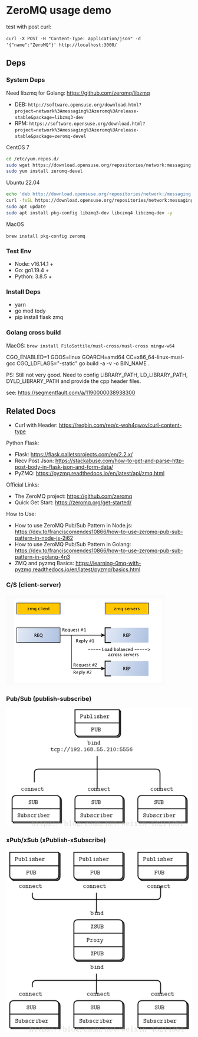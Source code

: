 # ZeroMQ usage demo

test with post curl:

`curl -X POST -H "Content-Type: application/json" -d '{"name":"ZeroMQ"}' http://localhost:3000/`

## Deps

### System Deps

Need libzmq for Golang: https://github.com/zeromq/libzmq

- DEB: `http://software.opensuse.org/download.html?project=network%3Amessaging%3Azeromq%3Arelease-stable&package=libzmq3-dev`
- RPM: `https://software.opensuse.org/download.html?project=network%3Amessaging%3Azeromq%3Arelease-stable&package=zeromq-devel`

CentOS 7

```bash
cd /etc/yum.repos.d/
sudo wget https://download.opensuse.org/repositories/network:messaging:zeromq:release-stable/CentOS_7/network:messaging:zeromq:release-stable.repo
sudo yum install zeromq-devel
```

Ubuntu 22.04

```bash
echo 'deb http://download.opensuse.org/repositories/network:/messaging:/zeromq:/release-stable/xUbuntu_20.04/ /' | sudo tee /etc/apt/sources.list.d/network:messaging:zeromq:release-stable.list
curl -fsSL https://download.opensuse.org/repositories/network:messaging:zeromq:release-stable/xUbuntu_20.04/Release.key | gpg --dearmor | sudo tee /etc/apt/trusted.gpg.d/network_messaging_zeromq_release-stable.gpg > /dev/null
sudo apt update
sudo apt install pkg-config libzmq3-dev libczmq4 libczmq-dev -y
```

MacOS

`brew install pkg-config zeromq`

### Test Env

- Node: v16.14.1 +
- Go: go1.19.4 +
- Python: 3.8.5 +

### Install Deps

- yarn
- go mod tody
- pip install flask zmq

### Golang cross build

MacOS: `brew install FiloSottile/musl-cross/musl-cross mingw-w64`

CGO_ENABLED=1 GOOS=linux GOARCH=amd64 CC=x86_64-linux-musl-gcc CGO_LDFLAGS="-static" go build -a -v -o BIN_NAME .

PS: Still not very good. Need to config LIBRARY_PATH, LD_LIBRARY_PATH, DYLD_LIBRARY_PATH and provide the cpp header files.

see: https://segmentfault.com/a/1190000038938300

## Related Docs

- Curl with Header: https://reqbin.com/req/c-woh4qwov/curl-content-type

Python Flask:

- Flask: https://flask.palletsprojects.com/en/2.2.x/
- Recv Post Json: https://stackabuse.com/how-to-get-and-parse-http-post-body-in-flask-json-and-form-data/
- PyZMQ: https://pyzmq.readthedocs.io/en/latest/api/zmq.html

Official Links:

- The ZeroMQ project: https://github.com/zeromq
- Quick Get Start: https://zeromq.org/get-started/

How to Use:

- How to use ZeroMQ Pub/Sub Pattern in Node.js: https://dev.to/franciscomendes10866/how-to-use-zeromq-pub-sub-pattern-in-node-js-2i62
- How to use ZeroMQ Pub/Sub Pattern in Golang: https://dev.to/franciscomendes10866/how-to-use-zeromq-pub-sub-pattern-in-golang-4n3
- ZMQ and pyzmq Basics: https://learning-0mq-with-pyzmq.readthedocs.io/en/latest/pyzmq/basics.html

### C/S (client-server)

![](img/cs.png)

### Pub/Sub (publish-subscribe)

![](img/pub_sub.png)

### xPub/xSub (xPublish-xSubscribe)

![](img/xpub_xsub.png)
